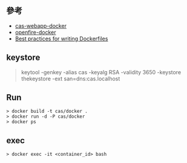 
## 參考

* [cas-webapp-docker](
https://github.com/apereo/cas-webapp-docker/blob/master/Dockerfile)
* [openfire-docker](https://github.com/igniterealtime/Openfire/blob/master/Dockerfile)
* [Best practices for writing Dockerfiles](https://docs.docker.com/develop/develop-images/dockerfile_best-practices/#run)

## keystore

> keytool -genkey -alias cas -keyalg RSA -validity 3650 -keystore thekeystore -ext san=dns:cas.localhost

## Run

```
> docker build -t cas/docker .
> docker run -d -P cas/docker
> docker ps
```

## exec
```
> docker exec -it <container_id> bash
```
